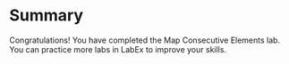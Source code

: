 # Summary

Congratulations! You have completed the Map Consecutive Elements lab. You can practice more labs in LabEx to improve your skills.
